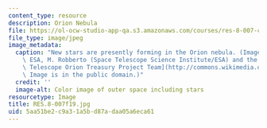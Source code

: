 ```yaml
---
content_type: resource
description: Orion Nebula
file: https://ol-ocw-studio-app-qa.s3.amazonaws.com/courses/res-8-007-cosmic-origin-of-the-chemical-elements-fall-2019/5aa51be2c9a31a5bd87adaa05a6eca61_RES.8-007f19.jpg
file_type: image/jpeg
image_metadata:
  caption: "New stars are presently forming in the Orion nebula. (Image by\_[NASA,\
    \ ESA, M. Robberto (Space Telescope Science Institute/ESA) and the Hubble Space\
    \ Telescope Orion Treasury Project Team](http://commons.wikimedia.org/w/index.php?curid=1164360).\
    \ Image is in the public domain.)"
  credit: ''
  image-alt: Color image of outer space including stars
resourcetype: Image
title: RES.8-007f19.jpg
uid: 5aa51be2-c9a3-1a5b-d87a-daa05a6eca61
---
```


